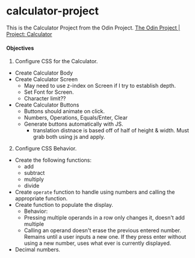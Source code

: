 # calculator-project
This is the Calculator Project from the Odin Project. 
  [The Odin Project | Project: Calculator](https://www.theodinproject.com/lessons/foundations-calculator)


#### Objectives

1. Configure CSS for the Calculator.
  - Create Calculator Body
  - Create Calculator Screen
    - May need to use z-index on Screen if I try to establish depth.
    - Set Font for Screen.
    - Character limit??
  - Create Calculator Buttons
    - Buttons should animate on click.
    - Numbers, Operations, Equals/Enter, Clear
    - Generate buttons automatically with JS.
      - translation distnace is based off of half of height & width. Must grab both using js and apply.

2. Configure CSS Behavior.
  - Create the following functions:
    - add
    - subtract
    - multiply
    - divide
  - Create `operate` function to handle using numbers and calling the appropriate function.
  - Create function to populate the display.
    - Behavior:
    - Pressing multiple operands in a row only changes it, doesn't add multiple
    - Calling an operand doesn't erase the previous entered number. Remains until a user inputs a new one.
      If they press enter without using a new number, uses what ever is currently displayed.
  - Decimal numbers.